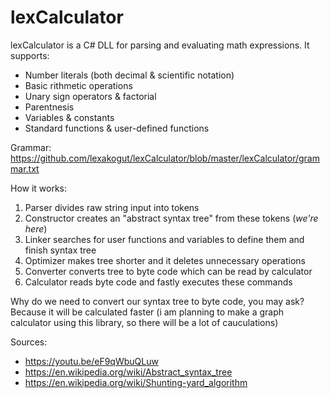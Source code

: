 # lexCalculator

lexCalculator is a C# DLL for parsing and evaluating math expressions. 
It supports:
  * Number literals (both decimal & scientific notation)
  * Basic rithmetic operations
  * Unary sign operators & factorial
  * Parentnesis
  * Variables & constants
  * Standard functions & user-defined functions
  
Grammar: https://github.com/lexakogut/lexCalculator/blob/master/lexCalculator/grammar.txt

How it works:
  1. Parser divides raw string input into tokens
  2. Constructor creates an "abstract syntax tree" from these tokens (*we're here*)
  3. Linker searches for user functions and variables to define them and finish syntax tree
  4. Optimizer makes tree shorter and it deletes unnecessary operations
  5. Converter converts tree to byte code which can be read by calculator
  6. Calculator reads byte code and fastly executes these commands
  
Why do we need to convert our syntax tree to byte code, you may ask? Because it will be calculated faster (i am planning to make a graph calculator using this library, so there will be a lot of cauculations)

Sources:
  - https://youtu.be/eF9qWbuQLuw
  - https://en.wikipedia.org/wiki/Abstract_syntax_tree
  - https://en.wikipedia.org/wiki/Shunting-yard_algorithm
